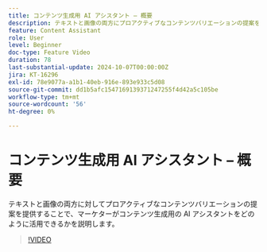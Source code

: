 ```yaml
---
title: コンテンツ生成用 AI アシスタント – 概要
description: テキストと画像の両方にプロアクティブなコンテンツバリエーションの提案を提供することで、マーケターがコンテンツ生成用 AI アシスタントをどのように活用できるかを説明します。
feature: Content Assistant
role: User
level: Beginner
doc-type: Feature Video
duration: 78
last-substantial-update: 2024-10-07T00:00:00Z
jira: KT-16296
exl-id: 78e9077a-a1b1-40eb-916e-893e933c5d08
source-git-commit: dd1b5afc1547169139371247255f4d42a5c105be
workflow-type: tm+mt
source-wordcount: '56'
ht-degree: 0%

---
```


# コンテンツ生成用 AI アシスタント – 概要

テキストと画像の両方に対してプロアクティブなコンテンツバリエーションの提案を提供することで、マーケターがコンテンツ生成用の AI アシスタントをどのように活用できるかを説明します。

>[!VIDEO](https://video.tv.adobe.com/v/3432772/?learn=on)
